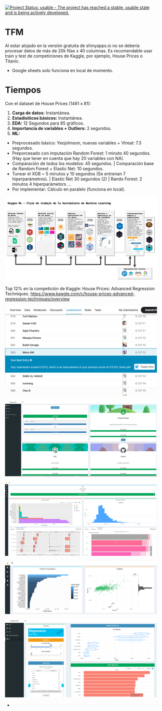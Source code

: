 [![Project Status: usable - The project has reached a stable, usable
state and is being actively
developed.](http://www.repostatus.org/badges/0.1.0/active.svg)](http://www.repostatus.org/#active)

# TFM

Al estar alojado en la versión gratuita de shinyapps.io no se debería procesar datos de más de 20k filas x 40 columnas.
Es recomendable usar train y test de competiciones de Kaggle, por ejemplo, House Prices o Titanic.

  * Google sheets solo funciona en local de momento.


# Tiempos

Con el dataset de House Prices (1461 x 81): 
  1. **Carga de datos:** Instantánea.
  2. **Estadísiticos básicos:** Instantánea.
  3. **EDA:** 12 Segundos para 85 gráficos.
  4. **Importancia de variables + Outliers:** 2 segundos.
  5. **ML:** 
  * Preprocesado básico: Yeojohnson, nuevas variables + Vtreat: 7.3 segundos.
  * Preporcesado con imputación Random Forest: 1 minuto 40 segundos. (Hay que tener en cuenta que hay 20 variables con NA).
  * Comparación de todos los modelos: 45 segundos. | Comparación base de Random Forest + Elastic Net: 10 segundos.
  * Tunear el XGB ~ 5 minutos y 10 segundos (Se entrenan 7 hiperparámetros). | Elastic Net 30 segundos (2) | Rando Forest: 2 minutos 4 hiperparámetors ...
  * Por implementar: Cálculo en paralelo (funciona en local).
    





![](/img/nutTFM.jpeg)

Top 12% en la competición de Kaggle: House Prices: Advanced Regression Techniques.
https://www.kaggle.com/c/house-prices-advanced-regression-techniques/overview

![](/img/kagglepng.png)

![](/img/prep.png)

![](/img/eda.png)

![](/img/fi.png)

![](/img/ml.png)

-
